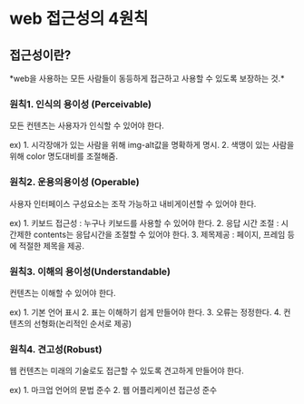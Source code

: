 <h1>web 접근성의 4원칙</h1>
<h2>접근성이란?</h2>
<p>*web을 사용하는 모든 사람들이 동등하게 접근하고 사용할 수 있도록 보장하는 것.*</p>

<h3>원칙1. 인식의 용이성 (Perceivable)</h3>
<p>모든 컨텐츠는 사용자가 인식할 수 있어야 한다. </p>
 ex) 1. 시각장애가 있는 사람을 위해 img-alt값을 명확하게 명시. 2. 색맹이 있는 사람을 위해 color 명도대비를 조절해줌. 

<h3>원칙2. 운용의용이성 (Operable)</h3>
<p>사용자 인터페이스 구성요소는 조작 가능하고 내비게이션할 수 있어야 한다.</p>
  ex) 1. 키보드 접근성 : 누구나 키보드를 사용할 수 있어야 한다. 2. 응답 시간 조절 : 시간제한 contents는 응답시간을 조절할 수 있어야 한다. 3. 제목제공 : 페이지, 프레임 등에 적절한 제목을 제공.

<h3>원칙3. 이해의 용이성(Understandable)</h3>
<p>컨텐츠는 이해할 수 있어야 한다. </p>
  ex) 1. 기본 언어 표시 2. 표는 이해하기 쉽게 만들어야 한다. 3. 오류는 정정한다. 4. 컨텐츠의 선형화(논리적인 순서로 제공)

<h3>원칙4. 견고성(Robust)</h3>
<p>웹 컨텐츠는 미래의 기술로도 접근할 수 있도록 견고하게 만들어야 한다.</p>
  ex) 1. 마크업 언어의 문법 준수 2. 웹 어플리케이션 접근성 준수